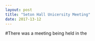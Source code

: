 ```yaml
---
layout: post
title: "Seton Hall Unicersity Meeting"
date: 2017-13-12
---
```


#There was a meeting being held in the 
